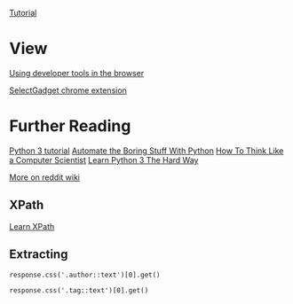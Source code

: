 [Tutorial](https://docs.scrapy.org/en/latest/intro/tutorial.html)

# View

[Using developer tools in the browser](https://docs.scrapy.org/en/latest/topics/developer-tools.html#topics-developer-tools)

[SelectGadget chrome extension](https://chrome.google.com/webstore/detail/selectorgadget/mhjhnkcfbdhnjickkkdbjoemdmbfginb)

# Further Reading

[Python 3 tutorial](https://docs.python.org/3/tutorial/)
[Automate the Boring Stuff With Python](https://automatetheboringstuff.com/)
[How To Think Like a Computer Scientist](http://openbookproject.net/thinkcs/python/english3e/)
[Learn Python 3 The Hard Way](https://learnpythonthehardway.org/python3/)


[More on reddit wiki](https://www.reddit.com/r/learnpython/wiki/index#wiki_new_to_python.3F)

## XPath

[Learn XPath](https://docs.scrapy.org/en/latest/intro/tutorial.html#xpath-a-brief-intro)

## Extracting

```
response.css('.author::text')[0].get()
```

```
response.css('.tag::text')[0].get()
```